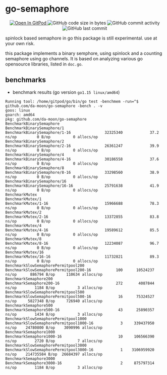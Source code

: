 # go-semaphore

<p align="center">
  <a href="https://gitpod.io#https://github.com/da-moon/go-semaphore">
    <img src="https://img.shields.io/badge/open%20in-gitpod-blue?logo=gitpod" alt="Open In GitPod">
  </a>
  <img src="https://img.shields.io/github/languages/code-size/da-moon/go-semaphore" alt="GitHub code size in bytes">
  <img src="https://img.shields.io/github/commit-activity/w/da-moon/go-semaphore" alt="GitHub commit activity">
  <img src="https://img.shields.io/github/last-commit/da-moon/go-semaphore/master" alt="GitHub last commit">
</p>

spinlock based semaphore in go
this package is still experimental. use at your own risk.

this package implements a binary semphore, using spinlock and a counting semaphore using go channels. It is based on analyzing various go opensource libraries, listed in `doc.go`.

## benchmarks

- benchmark results (go version `go1.15 linux/amd64`)

```
Running tool: /home/gitpod/go/bin/go test -benchmem -run=^$ github.com/da-moon/go-semaphore -bench . -v
goos: linux
goarch: amd64
pkg: github.com/da-moon/go-semaphore
BenchmarkBinarySemaphore
BenchmarkBinarySemaphore/1
BenchmarkBinarySemaphore/1-16              	32325340	        37.2 ns/op	       0 B/op	       0 allocs/op
BenchmarkBinarySemaphore/2
BenchmarkBinarySemaphore/2-16              	26361247	        39.9 ns/op	       0 B/op	       0 allocs/op
BenchmarkBinarySemaphore/4
BenchmarkBinarySemaphore/4-16              	30186558	        37.6 ns/op	       0 B/op	       0 allocs/op
BenchmarkBinarySemaphore/8
BenchmarkBinarySemaphore/8-16              	33298560	        38.9 ns/op	       0 B/op	       0 allocs/op
BenchmarkBinarySemaphore/16
BenchmarkBinarySemaphore/16-16             	25791638	        41.9 ns/op	       0 B/op	       0 allocs/op
BenchmarkMutex
BenchmarkMutex/1
BenchmarkMutex/1-16                        	15966688	        78.3 ns/op	       0 B/op	       0 allocs/op
BenchmarkMutex/2
BenchmarkMutex/2-16                        	13372855	        83.8 ns/op	       0 B/op	       0 allocs/op
BenchmarkMutex/4
BenchmarkMutex/4-16                        	19589612	        85.5 ns/op	       0 B/op	       0 allocs/op
BenchmarkMutex/8
BenchmarkMutex/8-16                        	12234087	        96.7 ns/op	       0 B/op	       0 allocs/op
BenchmarkMutex/16
BenchmarkMutex/16-16                       	11732821	        89.3 ns/op	       0 B/op	       0 allocs/op
BenchmarkSlowSemaphorePermitpool200
BenchmarkSlowSemaphorePermitpool200-16     	     100	  10524237 ns/op	  886794 B/op	  110634 allocs/op
BenchmarkSemaphore200
BenchmarkSemaphore200-16                   	     272	   4087844 ns/op	    1184 B/op	       3 allocs/op
BenchmarkSlowSemaphorePermitpool500
BenchmarkSlowSemaphorePermitpool500-16     	      16	  75324527 ns/op	 5827348 B/op	  726940 allocs/op
BenchmarkSemaphore500
BenchmarkSemaphore500-16                   	      43	  25890357 ns/op	    1434 B/op	       3 allocs/op
BenchmarkSlowSemaphorePermitpool1000
BenchmarkSlowSemaphorePermitpool1000-16    	       3	 339437950 ns/op	24780800 B/op	 3090996 allocs/op
BenchmarkSemaphore1000
BenchmarkSemaphore1000-16                  	      10	 106566390 ns/op	    2720 B/op	       7 allocs/op
BenchmarkSlowSemaphorePermitpool3000
BenchmarkSlowSemaphorePermitpool3000-16    	       1	3106959920 ns/op	214735584 B/op	26684397 allocs/op
BenchmarkSemaphore3000
BenchmarkSemaphore3000-16                  	       2	 875797314 ns/op	    1184 B/op	       3 allocs/op
```

